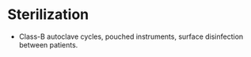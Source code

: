 # Sterilization
- Class-B autoclave cycles, pouched instruments, surface disinfection between patients.
